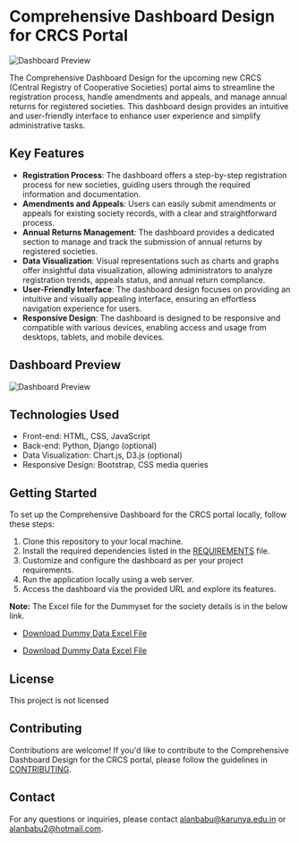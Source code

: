 # Comprehensive Dashboard Design for CRCS Portal

![Dashboard Preview](dashboard_preview.png)

The Comprehensive Dashboard Design for the upcoming new CRCS (Central Registry of Cooperative Societies) portal aims to streamline the registration process, handle amendments and appeals, and manage annual returns for registered societies. This dashboard design provides an intuitive and user-friendly interface to enhance user experience and simplify administrative tasks.

## Key Features

- **Registration Process**: The dashboard offers a step-by-step registration process for new societies, guiding users through the required information and documentation.
- **Amendments and Appeals**: Users can easily submit amendments or appeals for existing society records, with a clear and straightforward process.
- **Annual Returns Management**: The dashboard provides a dedicated section to manage and track the submission of annual returns by registered societies.
- **Data Visualization**: Visual representations such as charts and graphs offer insightful data visualization, allowing administrators to analyze registration trends, appeals status, and annual return compliance.
- **User-Friendly Interface**: The dashboard design focuses on providing an intuitive and visually appealing interface, ensuring an effortless navigation experience for users.
- **Responsive Design**: The dashboard is designed to be responsive and compatible with various devices, enabling access and usage from desktops, tablets, and mobile devices.

## Dashboard Preview

![Dashboard Preview](dashboard_preview.png)

## Technologies Used

- Front-end: HTML, CSS, JavaScript
- Back-end: Python, Django (optional)
- Data Visualization: Chart.js, D3.js (optional)
- Responsive Design: Bootstrap, CSS media queries

## Getting Started

To set up the Comprehensive Dashboard for the CRCS portal locally, follow these steps:

1. Clone this repository to your local machine.
2. Install the required dependencies listed in the [REQUIREMENTS](REQUIREMENTS) file.
3. Customize and configure the dashboard as per your project requirements.
4. Run the application locally using a web server.
5. Access the dashboard via the provided URL and explore its features.

**Note:** The Excel file for the Dummyset for the society details is in the below link.
- [Download Dummy Data Excel File](https://docs.google.com/spreadsheets/d/1-in1Gxr0FX9-ZxfoJHw6UUVM_HQHLa2A/edit#gid=1581958493)

- [Download Dummy Data Excel File](https://example.com/path/to/your/excel/file.xlsx)


## License

This project is not licensed 

## Contributing

Contributions are welcome! If you'd like to contribute to the Comprehensive Dashboard Design for the CRCS portal, please follow the guidelines in [CONTRIBUTING](CONTRIBUTING).

## Contact

For any questions or inquiries, please contact alanbabu@karunya.edu.in or alanbabu2@hotmail.com.


